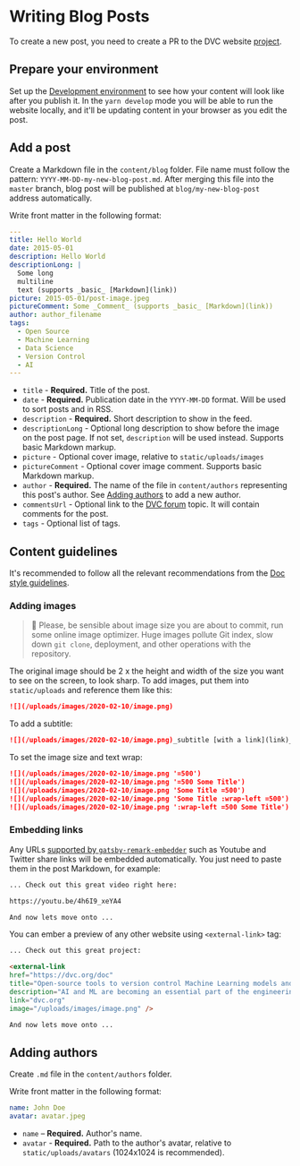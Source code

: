 # Writing Blog Posts

To create a new post, you need to create a PR to the DVC website
[project](https://github.com/iterative/dvc.org).

## Prepare your environment

Set up the
[Development environment](/doc/user-guide/contributing/docs#development-environment)
to see how your content will look like after you publish it. In the
`yarn develop` mode you will be able to run the website locally, and it'll be
updating content in your browser as you edit the post.

## Add a post

Create a Markdown file in the `content/blog` folder. File name must follow the
pattern: `YYYY-MM-DD-my-new-blog-post.md`. After merging this file into the
`master` branch, blog post will be published at `blog/my-new-blog-post` address
automatically.

Write front matter in the following format:

```yml
---
title: Hello World
date: 2015-05-01
description: Hello World
descriptionLong: |
  Some long
  multiline
  text (supports _basic_ [Markdown](link))
picture: 2015-05-01/post-image.jpeg
pictureComment: Some _Comment_ (supports _basic_ [Markdown](link))
author: author_filename
tags:
  - Open Source
  - Machine Learning
  - Data Science
  - Version Control
  - AI
---

```

- `title` - **Required.** Title of the post.
- `date` - **Required.** Publication date in the `YYYY-MM-DD` format. Will be
  used to sort posts and in RSS.
- `description` - **Required.** Short description to show in the feed.
- `descriptionLong` - Optional long description to show before the image on the
  post page. If not set, `description` will be used instead. Supports basic
  Markdown markup.
- `picture` - Optional cover image, relative to `static/uploads/images`
- `pictureComment` - Optional cover image comment. Supports basic Markdown
  markup.
- `author` - **Required.** The name of the file in `content/authors`
  representing this post's author. See
  [Adding authors](/doc/user-guide/contributing/blog#adding-authors) to add a
  new author.
- `commentsUrl` - Optional link to the [DVC forum](https://discuss.dvc.org)
  topic. It will contain comments for the post.
- `tags` - Optional list of tags.

## Content guidelines

It's recommended to follow all the relevant recommendations from the
[Doc style guidelines](/doc/user-guide/contributing/docs#doc-style-guidelines-javascript-and-markdown).

### Adding images

> 🙏 Please, be sensible about image size you are about to commit, run some
> online image optimizer. Huge images pollute Git index, slow down `git clone`,
> deployment, and other operations with the repository.

The original image should be 2 x the height and width of the size you want to
see on the screen, to look sharp. To add images, put them into `static/uploads`
and reference them like this:

```md
![](/uploads/images/2020-02-10/image.png)
```

To add a subtitle:

```md
![](/uploads/images/2020-02-10/image.png)_subtitle [with a link](link)_
```

To set the image size and text wrap:

```md
![](/uploads/images/2020-02-10/image.png '=500')
![](/uploads/images/2020-02-10/image.png '=500 Some Title')
![](/uploads/images/2020-02-10/image.png 'Some Title =500')
![](/uploads/images/2020-02-10/image.png 'Some Title :wrap-left =500')
![](/uploads/images/2020-02-10/image.png ':wrap-left =500 Some Title')
```

### Embedding links

Any URLs
[supported by `gatsby-remark-embedder`](https://github.com/MichaelDeBoey/gatsby-remark-embedder#supported-services)
such as Youtube and Twitter share links will be embedded automatically. You just
need to paste them in the post Markdown, for example:

```md
... Check out this great video right here:

https://youtu.be/4h6I9_xeYA4

And now lets move onto ...
```

You can ember a preview of any other website using `<external-link>` tag:

```md
... Check out this great project:

<external-link
href="https://dvc.org/doc"
title="Open-source tools to version control Machine Learning models and experiments"
description="AI and ML are becoming an essential part of the engineering..."
link="dvc.org"
image="/uploads/images/image.png" />

And now lets move onto ...
```

## Adding authors

Create `.md` file in the `content/authors` folder.

Write front matter in the following format:

```yml
name: John Doe
avatar: avatar.jpeg
```

- `name` – **Required.** Author's name.
- `avatar` - **Required.** Path to the author's avatar, relative to
  `static/uploads/avatars` (1024x1024 is recommended).
